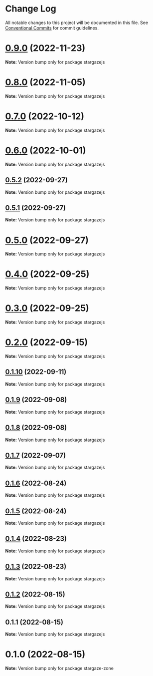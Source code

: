 # Change Log

All notable changes to this project will be documented in this file.
See [Conventional Commits](https://conventionalcommits.org) for commit guidelines.

# [0.9.0](https://github.com/cosmology-tech/stargazejs/compare/stargazejs@0.8.0...stargazejs@0.9.0) (2022-11-23)

**Note:** Version bump only for package stargazejs





# [0.8.0](https://github.com/cosmology-tech/stargazejs/compare/stargazejs@0.7.0...stargazejs@0.8.0) (2022-11-05)

**Note:** Version bump only for package stargazejs





# [0.7.0](https://github.com/cosmology-tech/stargazejs/compare/stargazejs@0.6.0...stargazejs@0.7.0) (2022-10-12)

**Note:** Version bump only for package stargazejs





# [0.6.0](https://github.com/cosmology-tech/stargazejs/compare/stargazejs@0.5.2...stargazejs@0.6.0) (2022-10-01)

**Note:** Version bump only for package stargazejs





## [0.5.2](https://github.com/cosmology-tech/stargazejs/compare/stargazejs@0.5.1...stargazejs@0.5.2) (2022-09-27)

**Note:** Version bump only for package stargazejs





## [0.5.1](https://github.com/cosmology-tech/stargazejs/compare/stargazejs@0.5.0...stargazejs@0.5.1) (2022-09-27)

**Note:** Version bump only for package stargazejs





# [0.5.0](https://github.com/cosmology-tech/stargazejs/compare/stargazejs@0.4.0...stargazejs@0.5.0) (2022-09-27)

**Note:** Version bump only for package stargazejs





# [0.4.0](https://github.com/cosmology-tech/stargazejs/compare/stargazejs@0.3.0...stargazejs@0.4.0) (2022-09-25)

**Note:** Version bump only for package stargazejs





# [0.3.0](https://github.com/cosmology-tech/stargazejs/compare/stargazejs@0.2.0...stargazejs@0.3.0) (2022-09-25)

**Note:** Version bump only for package stargazejs





# [0.2.0](https://github.com/cosmology-tech/stargazejs/compare/stargazejs@0.1.10...stargazejs@0.2.0) (2022-09-15)

**Note:** Version bump only for package stargazejs





## [0.1.10](https://github.com/cosmology-tech/stargazejs/compare/stargazejs@0.1.9...stargazejs@0.1.10) (2022-09-11)

**Note:** Version bump only for package stargazejs





## [0.1.9](https://github.com/cosmology-tech/stargazejs/compare/stargazejs@0.1.8...stargazejs@0.1.9) (2022-09-08)

**Note:** Version bump only for package stargazejs





## [0.1.8](https://github.com/cosmology-tech/stargazejs/compare/stargazejs@0.1.7...stargazejs@0.1.8) (2022-09-08)

**Note:** Version bump only for package stargazejs





## [0.1.7](https://github.com/cosmology-tech/stargazejs/compare/stargazejs@0.1.6...stargazejs@0.1.7) (2022-09-07)

**Note:** Version bump only for package stargazejs





## [0.1.6](https://github.com/cosmology-tech/stargazejs/compare/stargazejs@0.1.5...stargazejs@0.1.6) (2022-08-24)

**Note:** Version bump only for package stargazejs





## [0.1.5](https://github.com/cosmology-tech/stargazejs/compare/stargazejs@0.1.4...stargazejs@0.1.5) (2022-08-24)

**Note:** Version bump only for package stargazejs





## [0.1.4](https://github.com/cosmology-tech/stargazejs/compare/stargazejs@0.1.3...stargazejs@0.1.4) (2022-08-23)

**Note:** Version bump only for package stargazejs





## [0.1.3](https://github.com/cosmology-tech/stargazejs/compare/stargazejs@0.1.2...stargazejs@0.1.3) (2022-08-23)

**Note:** Version bump only for package stargazejs





## [0.1.2](https://github.com/cosmology-tech/stargazejs/compare/stargazejs@0.1.1...stargazejs@0.1.2) (2022-08-15)

**Note:** Version bump only for package stargazejs





## 0.1.1 (2022-08-15)

**Note:** Version bump only for package stargazejs





# 0.1.0 (2022-08-15)

**Note:** Version bump only for package stargaze-zone

